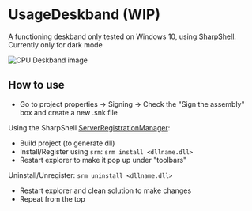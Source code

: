 # UsageDeskband (WIP)

A functioning deskband only tested on Windows 10, using [SharpShell](https://github.com/dwmkerr/sharpshell).
Currently only for dark mode

![CPU Deskband image](https://kompis.s-ul.eu/jOyr6bLo)

## How to use

- Go to project properties -> Signing -> Check the "Sign the assembly" box and create a new .snk file

Using the SharpShell [ServerRegistrationManager](https://github.com/dwmkerr/sharpshell/blob/main/docs/srm/srm.md):
- Build project (to generate dll)
- Install/Register using `srm`:
```srm install <dllname.dll>```
- Restart explorer to make it pop up under "toolbars"

Uninstall/Unregister:
```srm uninstall <dllname.dll>```
- Restart explorer and clean solution to make changes
- Repeat from the top
